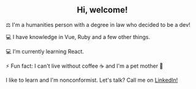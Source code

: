<h2 align="center"> Hi, welcome!</h2>

<p> ⚖️ I'm a humanities person with a degree in law who decided to be a dev!</p>
<p>💻 I have knowledge in Vue, Ruby and a few other things.</p>
<p>💻 I’m currently learning React.</p>
<p>⚡ Fun fact: I can't live without coffee ☕ and I'm a pet mother 🐶</p>

<p>I like to learn and I'm nonconformist. Let's talk? Call me on <a href="https://www.linkedin.com/in/morgana-duarte/"> LinkedIn! </a> </p>
